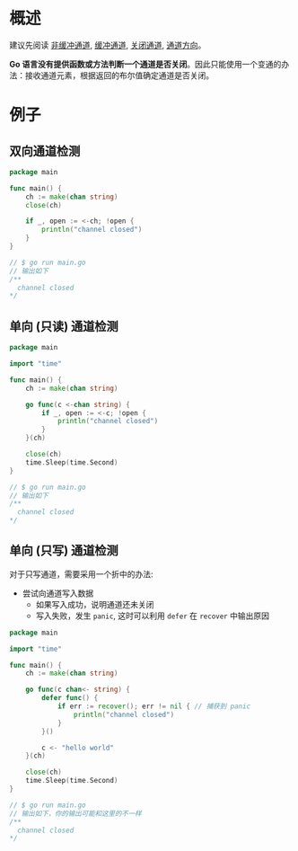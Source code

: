 # 概述

建议先阅读 [非缓冲通道](channel.md), [缓冲通道](channel_buffer.md), [关闭通道](channel_close.md),
[通道方向](channel_direction.md)。

**Go 语言没有提供函数或方法判断一个通道是否关闭**。因此只能使用一个变通的办法：接收通道元素，根据返回的布尔值确定通道是否关闭。

# 例子

## 双向通道检测

```go
package main

func main() {
	ch := make(chan string)
	close(ch)

	if _, open := <-ch; !open {
		println("channel closed")
	}
}

// $ go run main.go
// 输出如下
/**
  channel closed
*/
```

## 单向 (只读) 通道检测

```go
package main

import "time"

func main() {
	ch := make(chan string)

	go func(c <-chan string) {
		if _, open := <-c; !open {
			println("channel closed")
		}
	}(ch)

	close(ch)
	time.Sleep(time.Second)
}

// $ go run main.go
// 输出如下
/**
  channel closed
*/
```

## 单向 (只写) 通道检测

对于只写通道，需要采用一个折中的办法:

* 尝试向通道写入数据
    * 如果写入成功，说明通道还未关闭
    * 写入失败，发生 `panic`, 这时可以利用 `defer` 在 `recover` 中输出原因

```go
package main

import "time"

func main() {
	ch := make(chan string)

	go func(c chan<- string) {
		defer func() {
			if err := recover(); err != nil { // 捕获到 panic
				println("channel closed")
			}
		}()

		c <- "hello world"
	}(ch)

	close(ch)
	time.Sleep(time.Second)
}

// $ go run main.go
// 输出如下，你的输出可能和这里的不一样
/**
  channel closed
*/
```